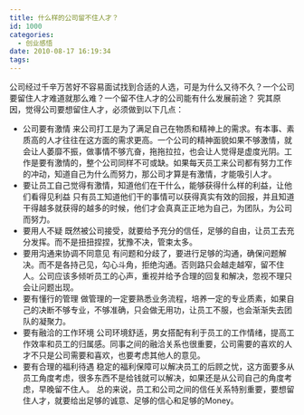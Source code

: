 ```yaml
---
title: 什么样的公司留不住人才？
id: 1000
categories:
  - 创业感悟
date: 2010-08-17 16:19:34
tags:
---
```


公司经过千辛万苦好不容易面试找到合适的人选，可是为什么又待不久？一个公司要留住人才难道就那么难？一个留不住人才的公司能有什么发展前途？
究其原因，觉得公司要想留住人才，必须做到以下几点：

*   公司要有激情
来公司打工是为了满足自己在物质和精神上的需求。有本事、素质高的人才往往在这方面的需求更高。一个公司的精神面貌如果不够激情，就会让人萎靡不振，做事情不够亢奋，拖拖拉拉，也会让人觉得是虚度光阴。工作是要有激情的，整个公司同样不可或缺。如果每天员工来公司都有努力工作的冲动，知道自己为什么而努力，那公司才算是有激情，才能吸引人才。
*   要让员工自己觉得有激情，知道他们在干什么，能够获得什么样的利益，让他们看得见利益
只有员工知道他们干的事情可以获得真实有效的回报，并且知道干得越多就获得的越多的时候，他们才会真真正正地为自己，为团队，为公司而努力。
*   要用人不疑
既然被公司接受，就要给予充分的信任，足够的自由，让员工去充分发挥。而不是扭扭捏捏，犹豫不决，管束太多。
*   要用沟通来协调不同意见
有问题和分歧了，要进行足够的沟通，确保问题解决。而不是各持己见，勾心斗角，拒绝沟通。否则路只会越走越窄，留不住人。公司应该多倾听员工的心声，重视并给予合理的回复和解决，忽视不理只会让问题出现。
*   要有懂行的管理
做管理的一定要熟悉业务流程，培养一定的专业质素，如果自己的决断不够专业，不够准确，只会做无用功，让员工不服，也会渐渐失去团队的凝聚力。
*   要有融洽的工作环境
公司环境舒适，男女搭配有利于员工的工作情绪，提高工作效率和员工的归属感。同事之间的融洽关系也很重要，公司需要的喜欢的人才不只是公司需要和喜欢，也要考虑其他人的意见。
*   要有合理的福利待遇
稳定的福利保障可以解决员工的后顾之忧，这方面要多从员工角度考虑，很多东西不是给钱就可以解决，如果还是从公司自己的角度考虑，早晚留不住人。
总的来说，员工和公司之间的信任关系特别重要，要想留住人才，就要给出足够的诚意、足够的信心和足够的Money。
